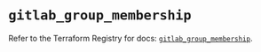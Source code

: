# `gitlab_group_membership`

Refer to the Terraform Registry for docs: [`gitlab_group_membership`](https://registry.terraform.io/providers/gitlabhq/gitlab/17.3.0/docs/resources/group_membership).
